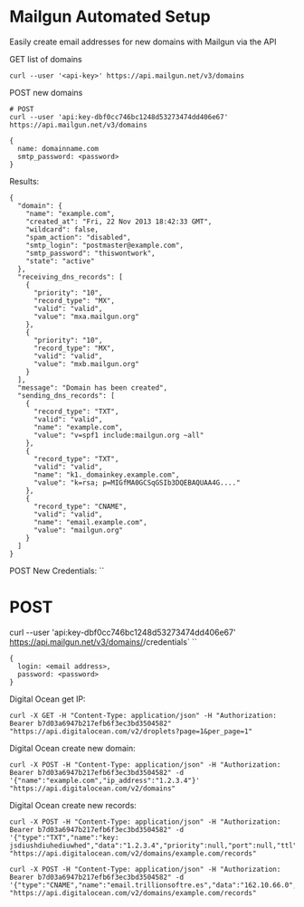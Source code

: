 # Mailgun Automated Setup

Easily create email addresses for new domains with Mailgun via the API

GET list of domains
```
curl --user '<api-key>' https://api.mailgun.net/v3/domains
```

POST new domains
```
# POST
curl --user 'api:key-dbf0cc746bc1248d53273474dd406e67' https://api.mailgun.net/v3/domains
```

```
{
  name: domainname.com
  smtp_password: <password>
}
```

Results:
```
{
  "domain": {
    "name": "example.com",
    "created_at": "Fri, 22 Nov 2013 18:42:33 GMT",
    "wildcard": false,
    "spam_action": "disabled",
    "smtp_login": "postmaster@example.com",
    "smtp_password": "thiswontwork",
    "state": "active"
  },
  "receiving_dns_records": [
    {
      "priority": "10",
      "record_type": "MX",
      "valid": "valid",
      "value": "mxa.mailgun.org"
    },
    {
      "priority": "10",
      "record_type": "MX",
      "valid": "valid",
      "value": "mxb.mailgun.org"
    }
  ],
  "message": "Domain has been created",
  "sending_dns_records": [
    {
      "record_type": "TXT",
      "valid": "valid",
      "name": "example.com",
      "value": "v=spf1 include:mailgun.org ~all"
    },
    {
      "record_type": "TXT",
      "valid": "valid",
      "name": "k1._domainkey.example.com",
      "value": "k=rsa; p=MIGfMA0GCSqGSIb3DQEBAQUAA4G...."
    },
    {
      "record_type": "CNAME",
      "valid": "valid",
      "name": "email.example.com",
      "value": "mailgun.org"
    }
  ]
}
```

POST New Credentials:
``
# POST
curl --user 'api:key-dbf0cc746bc1248d53273474dd406e67' https://api.mailgun.net/v3/domains/<domain>/credentials`
``

```
{
  login: <email address>,
  password: <password>
}
```

Digital Ocean get IP:
```
curl -X GET -H "Content-Type: application/json" -H "Authorization: Bearer b7d03a6947b217efb6f3ec3bd3504582" "https://api.digitalocean.com/v2/droplets?page=1&per_page=1" 
```

Digital Ocean create new domain:
```
curl -X POST -H "Content-Type: application/json" -H "Authorization: Bearer b7d03a6947b217efb6f3ec3bd3504582" -d '{"name":"example.com","ip_address":"1.2.3.4"}' "https://api.digitalocean.com/v2/domains"
```

Digital Ocean create new records:

```
curl -X POST -H "Content-Type: application/json" -H "Authorization: Bearer b7d03a6947b217efb6f3ec3bd3504582" -d '{"type":"TXT","name":"key: jsdiushdiuhediuwhed","data":"1.2.3.4","priority":null,"port":null,"ttl":1800,"weight":null,"flags":null,"tag":null}' "https://api.digitalocean.com/v2/domains/example.com/records"
```

```
curl -X POST -H "Content-Type: application/json" -H "Authorization: Bearer b7d03a6947b217efb6f3ec3bd3504582" -d '{"type":"CNAME","name":"email.trillionsoftre.es","data":"162.10.66.0","priority":null,"port":null,"ttl":1800,"weight":null,"flags":null,"tag":null}' "https://api.digitalocean.com/v2/domains/example.com/records"
```


